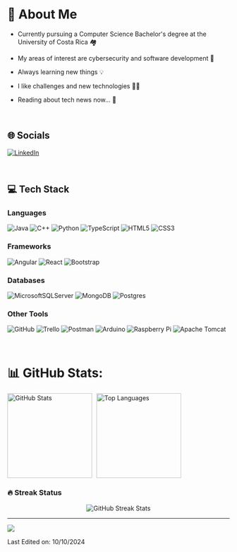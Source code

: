 # 💫 About Me
- Currently pursuing a Computer Science Bachelor's degree at the University of Costa Rica 🏘️

- My areas of interest are cybersecurity and software development 👾

- Always learning new things 💡

- I like challenges and new technologies 🧑‍💻

- Reading about tech news now... 📃


&emsp;
## 🌐 Socials
[![LinkedIn](https://img.shields.io/badge/LinkedIn-%230077B5.svg?logo=linkedin&logoColor=white)](https://www.linkedin.com/in/luis-ballar-367405275/) 

&emsp;
## 💻 Tech Stack

### Languages
![Java](https://img.shields.io/badge/Java-%23ED8B00.svg?style=plastic&logo=openjdk&logoColor=white) 
![C++](https://img.shields.io/badge/C++-%2300599C.svg?style=plastic&logo=c%2B%2B&logoColor=white)
![Python](https://img.shields.io/badge/Python-3670A0?style=plastic&logo=python&logoColor=ffdd54) 
![TypeScript](https://img.shields.io/badge/TypeScript-%23007ACC.svg?style=plastic&logo=typescript&logoColor=white) 
![HTML5](https://img.shields.io/badge/HTML5-%23E34F26.svg?style=plastic&logo=html5&logoColor=white) 
![CSS3](https://img.shields.io/badge/CSS-%231572B6.svg?style=plastic&logo=css3&logoColor=white) 

### Frameworks
![Angular](https://img.shields.io/badge/Angular-%23DD0031.svg?style=plastic&logo=angular&logoColor=white) 
![React](https://img.shields.io/badge/React-%2320232a.svg?style=plastic&logo=react&logoColor=%2361DAFB) 
![Bootstrap](https://img.shields.io/badge/Bootstrap-%238511FA.svg?style=plastic&logo=bootstrap&logoColor=white)

### Databases
![MicrosoftSQLServer](https://img.shields.io/badge/Microsoft%20SQL%20Server-CC2927?style=plastic&logo=microsoft%20sql%20server&logoColor=white) 
![MongoDB](https://img.shields.io/badge/MongoDB-%234ea94b.svg?style=plastic&logo=mongodb&logoColor=white) 
![Postgres](https://img.shields.io/badge/PostgreSQL-%23316192.svg?style=plastic&logo=postgresql&logoColor=white)

### Other Tools
![GitHub](https://img.shields.io/badge/GitHub-%23121011.svg?style=plastic&logo=github&logoColor=white) 
![Trello](https://img.shields.io/badge/Trello-%23026AA7.svg?style=plastic&logo=Trello&logoColor=white)
![Postman](https://img.shields.io/badge/Postman-FF6C37?style=plastic&logo=postman&logoColor=white) 
![Arduino](https://img.shields.io/badge/-Arduino-00979D?style=plastic&logo=Arduino&logoColor=white) 
![Raspberry Pi](https://img.shields.io/badge/-RaspberryPi-C51A4A?style=plastic&logo=Raspberry-Pi)
![Apache Tomcat](https://img.shields.io/badge/Tomcat-%23F8DC75.svg?style=plastic&logo=apache-tomcat&logoColor=black) 


&emsp;
# 📊 GitHub Stats:
<div style="display: flex; flex-wrap: wrap; gap: 10px;">
  <img src="https://github-readme-stats.vercel.app/api?username=luisballar&theme=prussian&hide_border=true&include_all_commits=true&count_private=true" alt="GitHub Stats" height="192px"/>
  <img src="https://github-readme-stats.vercel.app/api/top-langs/?username=luisballar&theme=prussian&hide_border=true&include_all_commits=true&count_private=true&layout=compact" alt="Top Languages" height="192px"/>
</div>

### 🔥 Streak Status
<div style="display: flex; justify-content: center; margin-top: 10px;">
    <img src="https://github-readme-streak-stats.herokuapp.com/?user=luisballar&theme=prussian&hide_border=true" alt="GitHub Streak Stats"/>
</div>


---
[![](https://visitcount.itsvg.in/api?id=luisballar&icon=0&color=0)](https://visitcount.itsvg.in)

Last Edited on: 10/10/2024
